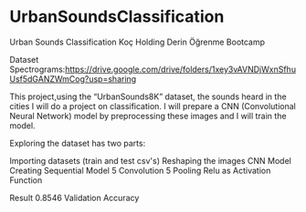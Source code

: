 # UrbanSoundsClassification
Urban Sounds Classification Koç Holding Derin Öğrenme Bootcamp

Dataset
Spectrograms:https://drive.google.com/drive/folders/1xey3vAVNDjWxnSfhuUsf5dGANZWmCog?usp=sharing

This project,using the “UrbanSounds8K” dataset, the sounds heard in the cities
I will do a project on classification.
I will prepare a CNN (Convolutional Neural Network) model by preprocessing these images and
I will train the model.  

Exploring the dataset has two parts:

Importing datasets (train and test csv's)
Reshaping the images
CNN Model
Creating Sequential Model
5 Convolution
5 Pooling
Relu as Activation Function

Result
0.8546 Validation Accuracy
